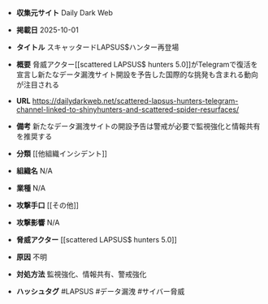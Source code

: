 - **収集元サイト**
Daily Dark Web

- **掲載日**
2025-10-01

- **タイトル**
スキャッタードLAPSUS$ハンター再登場

- **概要**
脅威アクター[[scattered LAPSUS$ hunters 5.0]]がTelegramで復活を宣言し新たなデータ漏洩サイト開設を予告した国際的な挑発も含まれる動向が注目される

- **URL**
https://dailydarkweb.net/scattered-lapsus-hunters-telegram-channel-linked-to-shinyhunters-and-scattered-spider-resurfaces/

- **備考**
新たなデータ漏洩サイトの開設予告は警戒が必要で監視強化と情報共有を推奨する

- **分類**
[[他組織インシデント]]

- **組織名**
N/A

- **業種**
N/A

- **攻撃手口**
[[その他]]

- **攻撃影響**
N/A

- **脅威アクター**
[[scattered LAPSUS$ hunters 5.0]]

- **原因**
不明

- **対処方法**
監視強化、情報共有、警戒強化

- **ハッシュタグ**
#LAPSUS #データ漏洩 #サイバー脅威
